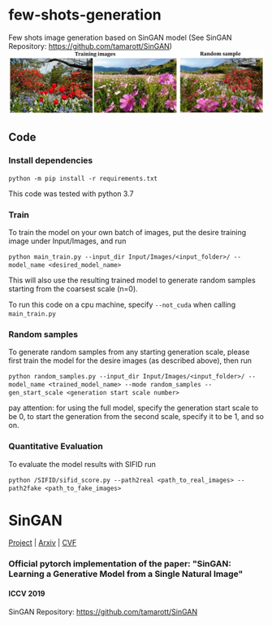 # few-shots-generation
Few shots image generation based on SinGAN model (See SinGAN Repository: https://github.com/tamarott/SinGAN)
![scale=0.7](figures/flowers_random_samples.png)


## Code

### Install dependencies

```
python -m pip install -r requirements.txt
```

This code was tested with python 3.7

###  Train
To train the model on your own batch of images, put the desire training image under Input/Images, and run

```
python main_train.py --input_dir Input/Images/<input_folder>/ --model_name <desired_model_name>
```

This will also use the resulting trained model to generate random samples starting from the coarsest scale (n=0).

To run this code on a cpu machine, specify `--not_cuda` when calling `main_train.py`

###  Random samples
To generate random samples from any starting generation scale, please first train the model for the desire images (as described above), then run 

```
python random_samples.py --input_dir Input/Images/<input_folder>/ --model_name <trained_model_name> --mode random_samples --gen_start_scale <generation start scale number>

```
pay attention: for using the full model, specify the generation start scale to be 0, to start the generation from the second scale, specify it to be 1, and so on. 

###  Quantitative Evaluation
To evaluate the model results with SIFID run

```
python /SIFID/sifid_score.py --path2real <path_to_real_images> --path2fake <path_to_fake_images>
```

# SinGAN
[Project](http://webee.technion.ac.il/people/tomermic/SinGAN/SinGAN.htm) | [Arxiv](https://arxiv.org/pdf/1905.01164.pdf) | [CVF](http://openaccess.thecvf.com/content_ICCV_2019/papers/Shaham_SinGAN_Learning_a_Generative_Model_From_a_Single_Natural_Image_ICCV_2019_paper.pdf) 
### Official pytorch implementation of the paper: "SinGAN: Learning a Generative Model from a Single Natural Image"
####  ICCV 2019
SinGAN Repository: https://github.com/tamarott/SinGAN

